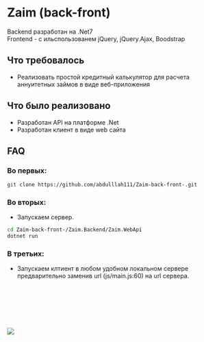 
# Zaim (back-front)

Backend разработан на .Net7 <br/>
Frontend - с ильспользованем jQuery, jQuery.Ajax, Boodstrap



## Что требовалось
- Реализовать простой кредитный калькулятор для расчета аннуитетных займов в виде веб-приложения

## Что было реализовано
- Разработан API на платформе .Net
- Разработан клиент в виде web сайта

## FAQ

### Во первых:
```bash
git clone https://github.com/abdulllah111/Zaim-back-front-.git
```

### Во вторых:

- Запускаем сервер.
```bash
cd Zaim-back-front-/Zaim.Backend/Zaim.WebApi
dotnet run
```

### В третьих:

- Запускаем клтиент в любом удобном локальном сервере предварительно заменив url (js/main.js:60) на url сервера.




</br>
</br>
</br>
</br>
</br>

![](https://komarev.com/ghpvc/?username=abdulllah111&color=green&label=Посещений )
